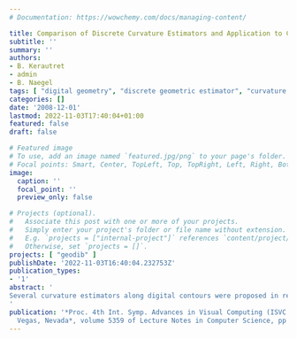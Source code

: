 ```yaml
---
# Documentation: https://wowchemy.com/docs/managing-content/

title: Comparison of Discrete Curvature Estimators and Application to Corner Detection
subtitle: ''
summary: ''
authors:
- B. Kerautret
- admin
- B. Naegel
tags: [ "digital geometry", "discrete geometric estimator", "curvature estimation", "corner detection", "feature  detection", "geometry of noisy shapes", "robustness to noise", "2D", "digital contour" ]
categories: []
date: '2008-12-01'
lastmod: 2022-11-03T17:40:04+01:00
featured: false
draft: false

# Featured image
# To use, add an image named `featured.jpg/png` to your page's folder.
# Focal points: Smart, Center, TopLeft, Top, TopRight, Left, Right, BottomLeft, Bottom, BottomRight.
image:
  caption: ''
  focal_point: ''
  preview_only: false

# Projects (optional).
#   Associate this post with one or more of your projects.
#   Simply enter your project's folder or file name without extension.
#   E.g. `projects = ["internal-project"]` references `content/project/deep-learning/index.md`.
#   Otherwise, set `projects = []`.
projects: [ "geodib" ]
publishDate: '2022-11-03T16:40:04.232753Z'
publication_types:
- '1'
abstract: '
Several curvature estimators along digital contours were proposed in recent works [1,2,3]. These estimators are adapted to non perfect digitization process and can process noisy contours. In this paper, we compare and analyse the performances of these estimators on several types of contours and we measure execution time on both perfect and noisy shapes. In a second part, we evaluate these estimators in the context of corner detection. Finally to evaluate the performance of a non curvature based approach, we compare the results with a morphological corner detector [4].
'
publication: '*Proc. 4th Int. Symp. Advances in Visual Computing (ISVC 2008), Las
  Vegas, Nevada*, volume 5359 of Lecture Notes in Computer Science, pp 710-719, 2008. Springer'
---
```

